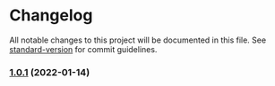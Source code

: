 # Changelog

All notable changes to this project will be documented in this file. See [standard-version](https://github.com/conventional-changelog/standard-version) for commit guidelines.

### [1.0.1](https://github.com/padok-team/terraform-azurerm-subnet/compare/v1.0.0...v1.0.1) (2022-01-14)
